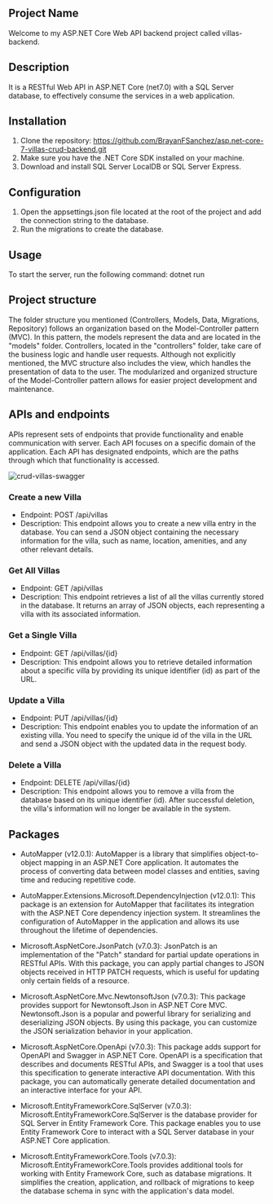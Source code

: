 ## Project Name
Welcome to my ASP.NET Core Web API backend project called villas-backend.

## Description
It is a RESTful Web API in ASP.NET Core (net7.0) with a SQL Server database, to effectively consume the services in a web application.

## Installation
1. Clone the repository: https://github.com/BrayanFSanchez/asp.net-core-7-villas-crud-backend.git
2. Make sure you have the .NET Core SDK installed on your machine.
3. Download and install SQL Server LocalDB or SQL Server Express.

## Configuration
1. Open the appsettings.json file located at the root of the project and add the connection string to the database.
2. Run the migrations to create the database.

## Usage
To start the server, run the following command:
dotnet run

## Project structure
The folder structure you mentioned (Controllers, Models, Data, Migrations, Repository) follows an organization based on the Model-Controller pattern (MVC). In this pattern, the models represent the data and are located in the "models" folder. Controllers, located in the "controllers" folder, take care of the business logic and handle user requests. Although not explicitly mentioned, the MVC structure also includes the view, which handles the presentation of data to the user. The modularized and organized structure of the Model-Controller pattern allows for easier project development and maintenance.

## APIs and endpoints
APIs represent sets of endpoints that provide functionality and enable communication with server. Each API focuses on a specific domain of the application. Each API has designated endpoints, which are the paths through which that functionality is accessed.

![crud-villas-swagger](https://github.com/BrayanFSanchez/asp.net-core-7-villas-crud-backend/assets/49698030/d9d830fc-1d7c-4da5-8335-c92da98d9b73)

### Create a new Villa
* Endpoint: POST /api/villas
* Description: This endpoint allows you to create a new villa entry in the database. You can send a JSON object containing the necessary information for the villa, such as name, location, amenities, and any other relevant details.

### Get All Villas
* Endpoint: GET /api/villas
* Description: This endpoint retrieves a list of all the villas currently stored in the database. It returns an array of JSON objects, each representing a villa with its associated information.

### Get a Single Villa
* Endpoint: GET /api/villas/{id}
* Description: This endpoint allows you to retrieve detailed information about a specific villa by providing its unique identifier (id) as part of the URL.

### Update a Villa
* Endpoint: PUT /api/villas/{id}
* Description: This endpoint enables you to update the information of an existing villa. You need to specify the unique id of the villa in the URL and send a JSON object with the updated data in the request body.

### Delete a Villa
* Endpoint: DELETE /api/villas/{id}
* Description: This endpoint allows you to remove a villa from the database based on its unique identifier (id). After successful deletion, the villa's information will no longer be available in the system.

## Packages
* AutoMapper (v12.0.1): AutoMapper is a library that simplifies object-to-object mapping in an ASP.NET Core application. It automates the process of converting data between model classes and entities, saving time and reducing repetitive code.

* AutoMapper.Extensions.Microsoft.DependencyInjection (v12.0.1): This package is an extension for AutoMapper that facilitates its integration with the ASP.NET Core dependency injection system. It streamlines the configuration of AutoMapper in the application and allows its use throughout the lifetime of dependencies.

* Microsoft.AspNetCore.JsonPatch (v7.0.3): JsonPatch is an implementation of the "Patch" standard for partial update operations in RESTful APIs. With this package, you can apply partial changes to JSON objects received in HTTP PATCH requests, which is useful for updating only certain fields of a resource.

* Microsoft.AspNetCore.Mvc.NewtonsoftJson (v7.0.3): This package provides support for Newtonsoft.Json in ASP.NET Core MVC. Newtonsoft.Json is a popular and powerful library for serializing and deserializing JSON objects. By using this package, you can customize the JSON serialization behavior in your application.

* Microsoft.AspNetCore.OpenApi (v7.0.3): This package adds support for OpenAPI and Swagger in ASP.NET Core. OpenAPI is a specification that describes and documents RESTful APIs, and Swagger is a tool that uses this specification to generate interactive API documentation. With this package, you can automatically generate detailed documentation and an interactive interface for your API.

* Microsoft.EntityFrameworkCore.SqlServer (v7.0.3): Microsoft.EntityFrameworkCore.SqlServer is the database provider for SQL Server in Entity Framework Core. This package enables you to use Entity Framework Core to interact with a SQL Server database in your ASP.NET Core application.

* Microsoft.EntityFrameworkCore.Tools (v7.0.3): Microsoft.EntityFrameworkCore.Tools provides additional tools for working with Entity Framework Core, such as database migrations. It simplifies the creation, application, and rollback of migrations to keep the database schema in sync with the application's data model.
